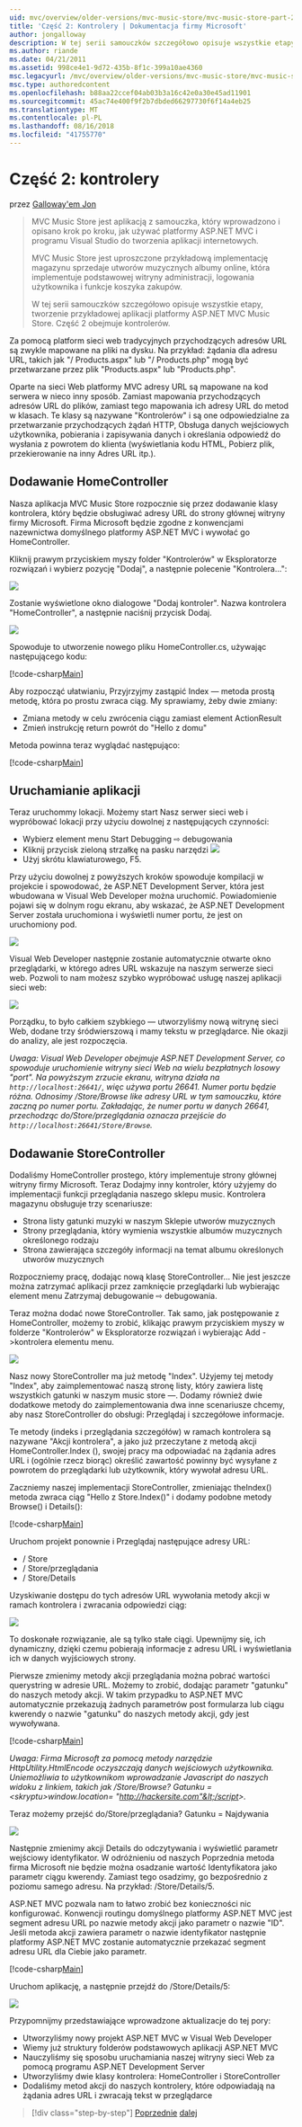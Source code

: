 ```yaml
---
uid: mvc/overview/older-versions/mvc-music-store/mvc-music-store-part-2
title: 'Część 2: Kontrolery | Dokumentacja firmy Microsoft'
author: jongalloway
description: W tej serii samouczków szczegółowo opisuje wszystkie etapy, tworzenie przykładowej aplikacji platformy ASP.NET MVC Music Store. Część 2 obejmuje kontrolerów.
ms.author: riande
ms.date: 04/21/2011
ms.assetid: 998ce4e1-9d72-435b-8f1c-399a10ae4360
msc.legacyurl: /mvc/overview/older-versions/mvc-music-store/mvc-music-store-part-2
msc.type: authoredcontent
ms.openlocfilehash: b88aa22ccef04ab03b3a16c42e0a30e45ad11901
ms.sourcegitcommit: 45ac74e400f9f2b7dbded66297730f6f14a4eb25
ms.translationtype: MT
ms.contentlocale: pl-PL
ms.lasthandoff: 08/16/2018
ms.locfileid: "41755770"
---
```

<a name="part-2-controllers"></a>Część 2: kontrolery
====================
przez [Galloway'em Jon](https://github.com/jongalloway)

> MVC Music Store jest aplikacją z samouczka, który wprowadzono i opisano krok po kroku, jak używać platformy ASP.NET MVC i programu Visual Studio do tworzenia aplikacji internetowych.  
>   
> MVC Music Store jest uproszczone przykładową implementację magazynu sprzedaje utworów muzycznych albumy online, która implementuje podstawowej witryny administracji, logowania użytkownika i funkcje koszyka zakupów.  
>   
> W tej serii samouczków szczegółowo opisuje wszystkie etapy, tworzenie przykładowej aplikacji platformy ASP.NET MVC Music Store. Część 2 obejmuje kontrolerów.


Za pomocą platform sieci web tradycyjnych przychodzących adresów URL są zwykle mapowane na pliki na dysku. Na przykład: żądania dla adresu URL, takich jak "/ Products.aspx" lub "/ Products.php" mogą być przetwarzane przez plik "Products.aspx" lub "Products.php".

Oparte na sieci Web platformy MVC adresy URL są mapowane na kod serwera w nieco inny sposób. Zamiast mapowania przychodzących adresów URL do plików, zamiast tego mapowania ich adresy URL do metod w klasach. Te klasy są nazywane "Kontrolerów" i są one odpowiedzialne za przetwarzanie przychodzących żądań HTTP, Obsługa danych wejściowych użytkownika, pobierania i zapisywania danych i określania odpowiedź do wysłania z powrotem do klienta (wyświetlania kodu HTML, Pobierz plik, przekierowanie na inny Adres URL itp.).

## <a name="adding-a-homecontroller"></a>Dodawanie HomeController

Nasza aplikacja MVC Music Store rozpocznie się przez dodawanie klasy kontrolera, który będzie obsługiwać adresy URL do strony głównej witryny firmy Microsoft. Firma Microsoft będzie zgodne z konwencjami nazewnictwa domyślnego platformy ASP.NET MVC i wywołać go HomeController.

Kliknij prawym przyciskiem myszy folder "Kontrolerów" w Eksploratorze rozwiązań i wybierz pozycję "Dodaj", a następnie polecenie "Kontrolera...":

![](mvc-music-store-part-2/_static/image1.jpg)

Zostanie wyświetlone okno dialogowe "Dodaj kontroler". Nazwa kontrolera "HomeController", a następnie naciśnij przycisk Dodaj.

![](mvc-music-store-part-2/_static/image1.png)

Spowoduje to utworzenie nowego pliku HomeController.cs, używając następującego kodu:

[!code-csharp[Main](mvc-music-store-part-2/samples/sample1.cs)]

Aby rozpocząć ułatwianiu, Przyjrzyjmy zastąpić Index — metoda prostą metodę, która po prostu zwraca ciąg. My sprawiamy, żeby dwie zmiany:

- Zmiana metody w celu zwrócenia ciągu zamiast element ActionResult
- Zmień instrukcję return powrót do "Hello z domu"

Metoda powinna teraz wyglądać następująco:

[!code-csharp[Main](mvc-music-store-part-2/samples/sample2.cs)]

## <a name="running-the-application"></a>Uruchamianie aplikacji

Teraz uruchommy lokacji. Możemy start Nasz serwer sieci web i wypróbować lokacji przy użyciu dowolnej z następujących czynności:

- Wybierz element menu Start Debugging ⇨ debugowania
- Kliknij przycisk zieloną strzałkę na pasku narzędzi ![](mvc-music-store-part-2/_static/image2.jpg)
- Użyj skrótu klawiaturowego, F5.

Przy użyciu dowolnej z powyższych kroków spowoduje kompilacji w projekcie i spowodować, że ASP.NET Development Server, która jest wbudowana w Visual Web Developer można uruchomić. Powiadomienie pojawi się w dolnym rogu ekranu, aby wskazać, że ASP.NET Development Server została uruchomiona i wyświetli numer portu, że jest on uruchomiony pod.

![](mvc-music-store-part-2/_static/image2.png)

Visual Web Developer następnie zostanie automatycznie otwarte okno przeglądarki, w którego adres URL wskazuje na naszym serwerze sieci web. Pozwoli to nam możesz szybko wypróbować usługę naszej aplikacji sieci web:

![](mvc-music-store-part-2/_static/image3.png)

Porządku, to było całkiem szybkiego — utworzyliśmy nową witrynę sieci Web, dodane trzy śródwierszową i mamy tekstu w przeglądarce. Nie okazji do analizy, ale jest rozpoczęcia.

*Uwaga: Visual Web Developer obejmuje ASP.NET Development Server, co spowoduje uruchomienie witryny sieci Web na wielu bezpłatnych losowy "port". Na powyższym zrzucie ekranu, witryna działa na `http://localhost:26641/`, więc używa portu 26641. Numer portu będzie różna. Odnosimy /Store/Browse like adresy URL w tym samouczku, które zaczną po numer portu. Zakładając, że numer portu w danych 26641, przechodząc do/Store/przeglądania oznacza przejście do `http://localhost:26641/Store/Browse`.*

## <a name="adding-a-storecontroller"></a>Dodawanie StoreController

Dodaliśmy HomeController prostego, który implementuje strony głównej witryny firmy Microsoft. Teraz Dodajmy inny kontroler, który użyjemy do implementacji funkcji przeglądania naszego sklepu music. Kontrolera magazynu obsługuje trzy scenariusze:

- Strona listy gatunki muzyki w naszym Sklepie utworów muzycznych
- Strony przeglądania, który wymienia wszystkie albumów muzycznych określonego rodzaju
- Strona zawierająca szczegóły informacji na temat albumu określonych utworów muzycznych

Rozpoczniemy pracę, dodając nową klasę StoreController... Nie jest jeszcze można zatrzymać aplikacji przez zamknięcie przeglądarki lub wybierając element menu Zatrzymaj debugowanie ⇨ debugowania.

Teraz można dodać nowe StoreController. Tak samo, jak postępowanie z HomeController, możemy to zrobić, klikając prawym przyciskiem myszy w folderze "Kontrolerów" w Eksploratorze rozwiązań i wybierając Add -&gt;kontrolera elementu menu.

![](mvc-music-store-part-2/_static/image4.png)

Nasz nowy StoreController ma już metodę "Index". Użyjemy tej metody "Index", aby zaimplementować naszą stronę listy, który zawiera listę wszystkich gatunki w naszym music store —. Dodamy również dwie dodatkowe metody do zaimplementowania dwa inne scenariusze chcemy, aby nasz StoreController do obsługi: Przeglądaj i szczegółowe informacje.

Te metody (indeks i przeglądania szczegółów) w ramach kontrolera są nazywane "Akcji kontrolera", a jako już przeczytane z metodą akcji HomeController.Index (), swojej pracy ma odpowiadać na żądania adres URL i (ogólnie rzecz biorąc) określić zawartość powinny być wysyłane z powrotem do przeglądarki lub użytkownik, który wywołał adresu URL.

Zaczniemy naszej implementacji StoreController, zmieniając theIndex() metoda zwraca ciąg "Hello z Store.Index()" i dodamy podobne metody Browse() i Details():

[!code-csharp[Main](mvc-music-store-part-2/samples/sample3.cs)]

Uruchom projekt ponownie i Przeglądaj następujące adresy URL:

- / Store
- / Store/przeglądania
- / Store/Details

Uzyskiwanie dostępu do tych adresów URL wywołania metody akcji w ramach kontrolera i zwracania odpowiedzi ciąg:

![](mvc-music-store-part-2/_static/image5.png)

To doskonałe rozwiązanie, ale są tylko stałe ciągi. Upewnijmy się, ich dynamiczny, dzięki czemu pobierają informacje z adresu URL i wyświetlania ich w danych wyjściowych strony.

Pierwsze zmienimy metody akcji przeglądania można pobrać wartości querystring w adresie URL. Możemy to zrobić, dodając parametr "gatunku" do naszych metody akcji. W takim przypadku to ASP.NET MVC automatycznie przekazują żadnych parametrów post formularza lub ciągu kwerendy o nazwie "gatunku" do naszych metody akcji, gdy jest wywoływana.

[!code-csharp[Main](mvc-music-store-part-2/samples/sample4.cs)]

*Uwaga: Firma Microsoft za pomocą metody narzędzie HttpUtility.HtmlEncode oczyszczają danych wejściowych użytkownika. Uniemożliwia to użytkownikom wprowadzanie Javascript do naszych widoku z linkiem, takich jak /Store/Browse? Gatunku =&lt;skryptu&gt;window.location= "http://hackersite.com"&lt;/script&gt;.*

Teraz możemy przejść do/Store/przeglądania? Gatunku = Najdywania

![](mvc-music-store-part-2/_static/image6.png)

Następnie zmienimy akcji Details do odczytywania i wyświetlić parametr wejściowy identyfikator. W odróżnieniu od naszych Poprzednia metoda firma Microsoft nie będzie można osadzanie wartość Identyfikatora jako parametr ciągu kwerendy. Zamiast tego osadzimy, go bezpośrednio z poziomu samego adresu. Na przykład: /Store/Details/5.

ASP.NET MVC pozwala nam to łatwo zrobić bez konieczności nic konfigurować. Konwencji routingu domyślnego platformy ASP.NET MVC jest segment adresu URL po nazwie metody akcji jako parametr o nazwie "ID". Jeśli metoda akcji zawiera parametr o nazwie identyfikator następnie platformy ASP.NET MVC zostanie automatycznie przekazać segment adresu URL dla Ciebie jako parametr.

[!code-csharp[Main](mvc-music-store-part-2/samples/sample5.cs)]

Uruchom aplikację, a następnie przejdź do /Store/Details/5:

![](mvc-music-store-part-2/_static/image7.png)

Przypomnijmy przedstawiające wprowadzone aktualizacje do tej pory:

- Utworzyliśmy nowy projekt ASP.NET MVC w Visual Web Developer
- Wiemy już struktury folderów podstawowych aplikacji ASP.NET MVC
- Nauczyliśmy się sposobu uruchamiania naszej witryny sieci Web za pomocą programu ASP.NET Development Server
- Utworzyliśmy dwie klasy kontrolera: HomeController i StoreController
- Dodaliśmy metod akcji do naszych kontrolery, które odpowiadają na żądania adres URL i zwracają tekst w przeglądarce


> [!div class="step-by-step"]
> [Poprzednie](mvc-music-store-part-1.md)
> [dalej](mvc-music-store-part-3.md)
